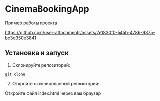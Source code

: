 # CinemaBookingApp

Пример работы проекта

https://github.com/user-attachments/assets/7e1830f0-545b-4786-9375-bc3d350e3841

## Установка и запуск

1. Склонируйте репозиторий:

<code>git clone</code>

2. Откройте склонированный репозиторий:

Откройте файл index.html через ваш браузер
